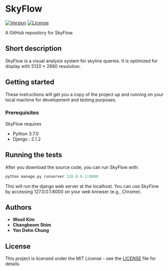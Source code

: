 # SkyFlow

[![Version](https://img.shields.io/badge/version-2021.1.18-red.svg)](./CHANGELOG) [![License](https://img.shields.io/github/license/mashape/apistatus.svg)](./LICENSE)

A GitHub repository for SkyFlow.

## Short description

SkyFlow is a visual analysis system for skyline queries.
It is optimized for display with 5120 * 2880 resolution.

## Getting started

These instructions will get you a copy of the project up and running on your local machine for development and testing purposes.

### Prerequisites

SkyFlow requires

- Python 3.7.0
- Django : 2.1.2

## Running the tests

After you download the source code, you can run SkyFlow with:

```python
python manage.py runserver 128.0.0.1:8000
```

This will run the django web server at the localhost.
You can use SkyFlow by accessing 127.0.0.1:8000 on your web browser (e.g., Chrome).

## Authors

* **Wooil Kim**
* **Changbeom Shim**
* **Yon Dohn Chung**

<!-- See also the list of [contributors](https://github.com/Code-and-Response/Project-Sample/graphs/contributors) who participated in this project. -->

## License

This project is licensed under the MIT License - see the [LICENSE](LICENSE) file for details.

<!-- ## Acknowledgments -->

<!-- * Based on [Billie Thompson's README template](https://gist.github.com/PurpleBooth/109311bb0361f32d87a2). -->
